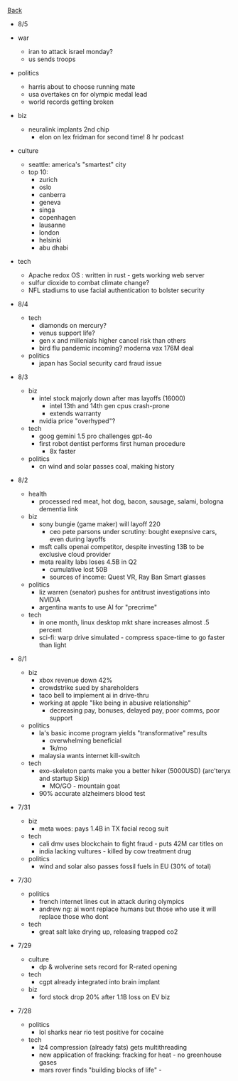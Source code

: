[Back](./index.md)

- 8/5
- war
  - iran to attack israel monday?
  - us sends troops
- politics
  - harris about to choose running mate
  - usa overtakes cn for olympic medal lead
  - world records getting broken
- biz
  - neuralink implants 2nd chip
    - elon on lex fridman for second time! 8 hr podcast
- culture
  - seattle: america's "smartest" city
  - top 10:
    - zurich
    - oslo
    - canberra
    - geneva
    - singa
    - copenhagen
    - lausanne
    - london
    - helsinki
    - abu dhabi
- tech
  - Apache redox OS : written in rust - gets working web server
  - sulfur dioxide to combat climate change?
  - NFL stadiums to use facial authentication to bolster security

- 8/4
  - tech
    - diamonds on mercury?
    - venus support life?
    - gen x and millenials higher cancel risk than others
    - bird flu pandemic incoming?  moderna vax 176M deal
  - politics
    - japan has Social security card fraud issue

- 8/3
  - biz
    - intel stock majorly down after mas layoffs (16000)
      - intel 13th and 14th gen cpus crash-prone
      - extends warranty
    - nvidia price "overhyped"?
  - tech
    - goog gemini 1.5 pro challenges gpt-4o
    - first robot dentist performs first human procedure
      - 8x faster
  - politics
    - cn wind and solar passes coal, making history

- 8/2
  - health
    - processed red meat, hot dog, bacon, sausage, salami, bologna dementia link
  - biz
    - sony bungie (game maker) will layoff 220
      - ceo pete parsons under scrutiny: bought exepnsive cars, even during layoffs
    - msft calls openai competitor, despite investing 13B to be exclusive cloud provider
    - meta reality labs loses 4.5B in Q2
      - cumulative lost 50B
      - sources of income: Quest VR, Ray Ban Smart glasses
  - politics
    - liz warren (senator) pushes for antitrust investigations into NVIDIA
    - argentina wants to use AI for "precrime"
  - tech
    - in one month, linux desktop mkt share increases almost .5 percent
    - sci-fi:  warp drive simulated - compress space-time to go faster than light

- 8/1
  - biz
    - xbox revenue down 42%
    - crowdstrike sued by shareholders
    - taco bell to implement ai in drive-thru
    - working at apple "like being in abusive relationship"
      - decreasing pay, bonuses, delayed pay, poor comms, poor support
  - politics
    - la's basic income program yields "transformative" results
      - overwhelming beneficial
      - 1k/mo
    - malaysia wants internet kill-switch
  - tech
    - exo-skeleton pants make you a better hiker (5000USD) (arc'teryx and startup Skip)
      - MO/GO - mountain goat
    - 90% accurate alzheimers blood test

- 7/31
  - biz
    - meta woes: pays 1.4B in TX facial recog suit
  - tech
    - cali dmv uses blockchain to fight fraud - puts 42M car titles on
    - india lacking vultures - killed by cow treatment drug
  - politics
    - wind and solar also passes fossil fuels in EU (30% of total)

- 7/30
  - politics
    - french internet lines cut in attack during olympics
    - andrew ng: ai wont replace humans but those who use it will replace those who dont
  - tech
    - great salt lake drying up, releasing trapped co2

- 7/29
  - culture
    - dp & wolverine sets record for R-rated opening
  - tech
    - cgpt already integrated into brain implant
  - biz
    - ford stock drop 20% after 1.1B loss on EV biz

- 7/28
  - politics
    - lol sharks near rio test positive for cocaine
  - tech
    - lz4 compression (already fats) gets multithreading
    - new application of fracking: fracking for heat - no greenhouse gases
    - mars rover finds "building blocks of life" -